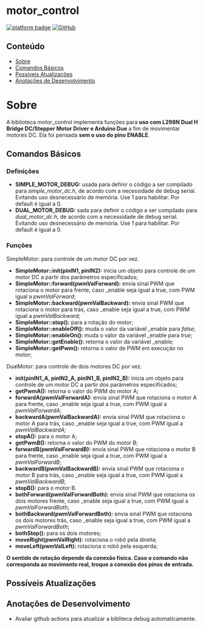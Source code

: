 # motor_control

[![platform badge](https://img.shields.io/badge/platform-Arduino-orange.svg)](https://github.com/arduino)
[![GitHub](https://img.shields.io/github/license/mashape/apistatus.svg)](https://github.com/SciCoBot/serial_debug/blob/main/LICENSE)

## Conteúdo

- [Sobre](#sobre)
- [Comandos Básicos](#comandos-básicos)
- [Possíveis Atualizações](#possíveis-atualizações)
- [Anotações de Desenvolvimento](#anotações-de-desenvolvimento)


# Sobre

A biblioteca motor_control implementa funções para **uso com L298N Dual H Bridge DC/Stepper Motor Driver e Arduino Due** a fim de movimentar motores DC. 
Ela foi pensada **sem o uso do pino ENABLE**.

## Comandos Básicos
### Definições

- **SIMPLE_MOTOR_DEBUG:** usada para definir o código a ser compilado para *simple_motor_dc.h*, de acordo com a necessidade de debug serial. Evitando uso desnecessário de memória. Use 1 para habilitar. Por default é igual a 0.
- **DUAL_MOTOR_DEBUG:** sada para definir o código a ser compilado para *dual_motor_dc.h*, de acordo com a necessidade de debug serial. Evitando uso desnecessário de memória. Use 1 para habilitar. Por default é igual a 0.
### Funções

SimpleMotor: para controle de um motor DC por vez.

- **SimpleMotor::init(pinIN1, pinIN2):** inicia um objeto para controle de um motor DC a partir dos parâmetros especificados;
- **SimpleMotor::forward(pwmValForward):** envia sinal PWM que rotaciona o motor para frente, caso _enable seja igual a true, com PWM igual a *pwmValForward*;
- **SimpleMotor::backward(pwmValBackward):** envia sinal PWM que rotaciona o motor para trás, caso _enable seja igual a true, com PWM igual a  *pwmValBackward*;
- **SimpleMotor::stop():** para a rotação do motor;
- **SimpleMotor::enableOff():** muda o valor da variável _enable para *false*;
- **SimpleMotor::enableOn():** muda o valor da variável _enable para *true*;
- **SimpleMotor::getEnable():** retorna o valor da variável _enable;
- **SimpleMotor::getPwm():** retorna o valor de PWM em execução no motor;

DualMotor: para controle de dois motores DC por vez.

- **init(pinIN1_A, pinIN2_A, pinIN1_B, pinIN2_B):** inicia um objeto para controle de um motor DC a partir dos parâmetros especificados;
- **getPwmA():** retorna o valor do PWM do motor A;
- **forwardA(pwmValForwardA):** envia sinal PWM que rotaciona o motor A para frente, caso _enable seja igual a true, com PWM igual a *pwmValForwardA*;
- **backwardA(pwmValBackwardA):** envia sinal PWM que rotaciona o motor A para trás, caso _enable seja igual a true, com PWM igual a *pwmValBackwardA*;
- **stopA():** para o motor A;
- **getPwmB():** retorna o valor do PWM do motor B;
- **forwardB(pwmValForwardB):** envia sinal PWM que rotaciona o motor B para frente, caso _enable seja igual a true, com PWM igual a *pwmValForwardB*;
- **backwardB(pwmValBackwardB):** envia sinal PWM que rotaciona o motor B para trás, caso _enable seja igual a true, com PWM igual a *pwmValBackwardB*;
- **stopB():** para o motor B.
- **bothForward(pwmValForwardBoth):** envia sinal PWM que rotaciona os dois motores frente, caso _enable seja igual a true, com PWM igual a *pwmValForwardBoth*;
- **bothBackward(pwmValForwardBoth):** envia sinal PWM que rotaciona os dois motores trás, caso _enable seja igual a true, com PWM igual a *pwmValForwardBoth*;
- **bothStop():** para os dois motores;
- **moveRight(pwmValRight):** rotaciona o robô pela direita;
- **moveLeft(pwmValLeft):** rotaciona o robô pela esquerda;

**O sentido de rotação depende da conexão fisica. Caso o comando não corresponda ao movimento real, troque a conexão dos pinos de entrada.** 

## Possíveis Atualizações



## Anotações de Desenvolvimento

- Avaliar github actions para atualizar a bibliteca debug automaticamente.
